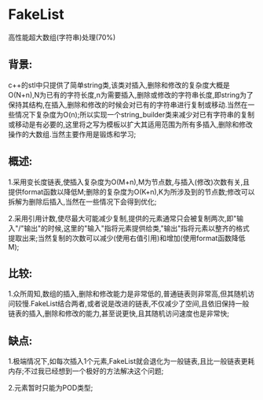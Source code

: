 # FakeList
高性能超大数组(字符串)处理(70%)

## 背景:<br>
   c++的stl中只提供了简单string类,该类对插入,删除和修改的复杂度大概是O(N+n),N为已有的字符长度,n为需要插入,删除或修改的字符串长度,即string为了保持其结构,在插入,删除和修改的时候会对已有的字符串进行复制或移动.当然在一些情况下复杂度为O(n);所以实现一个string_builder类来减少对已有字符串的复制或移动是有必要的,这里将之写为模板以扩大其适用范围为所有多插入,删除和修改操作的大数组.当然主要作用是锻炼和学习;

## 概述:<br>
   1.采用变长度链表,使插入复杂度为O(M+n),M为节点数,与插入(修改)次数有关,且提供format函数以降低M;删除的复杂度为O(K+n),K为所涉及到的节点数;修改可以拆解为删除后插入,当然在一些情况下会得到优化;<br>
  
   2.采用引用计数,使尽最大可能减少复制,提供的元素通常只会被复制两次,即"输入"/"输出"的时候,这里的"输入"指将元素提供给类,"输出"指将元素以整齐的格式提取出来;当然复制的次数可以减少(使用右值引用)和增加(使用format函数降低M);

## 比较:<br>
   1.众所周知,数组的插入,删除和修改能力是非常低的,普通链表则非常高,但其随机访问较慢.FakeList结合两者,或者说是改进的链表,不仅减少了空间,且依旧保持一般链表的插入,删除和修改的能力,甚至说更快,且其随机访问速度也是非常快;<br>
  
## 缺点:<br>
   1.极端情况下,如每次插入1个元素,FakeList就会退化为一般链表,且比一般链表更耗内存;不过我已经想到一个极好的方法解决这个问题;<br>
   
   2.元素暂时只能为POD类型;

